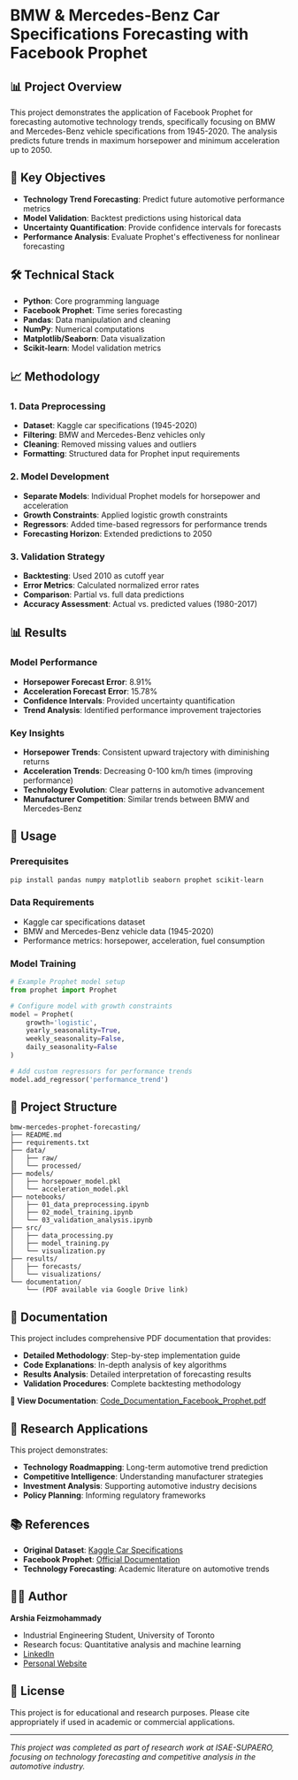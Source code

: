 # BMW & Mercedes-Benz Car Specifications Forecasting with Facebook Prophet

## 📊 Project Overview

This project demonstrates the application of Facebook Prophet for forecasting automotive technology trends, specifically focusing on BMW and Mercedes-Benz vehicle specifications from 1945-2020. The analysis predicts future trends in maximum horsepower and minimum acceleration up to 2050.

## 🎯 Key Objectives

- **Technology Trend Forecasting**: Predict future automotive performance metrics
- **Model Validation**: Backtest predictions using historical data
- **Uncertainty Quantification**: Provide confidence intervals for forecasts
- **Performance Analysis**: Evaluate Prophet's effectiveness for nonlinear forecasting

## 🛠️ Technical Stack

- **Python**: Core programming language
- **Facebook Prophet**: Time series forecasting
- **Pandas**: Data manipulation and cleaning
- **NumPy**: Numerical computations
- **Matplotlib/Seaborn**: Data visualization
- **Scikit-learn**: Model validation metrics

## 📈 Methodology

### 1. Data Preprocessing
- **Dataset**: Kaggle car specifications (1945-2020)
- **Filtering**: BMW and Mercedes-Benz vehicles only
- **Cleaning**: Removed missing values and outliers
- **Formatting**: Structured data for Prophet input requirements

### 2. Model Development
- **Separate Models**: Individual Prophet models for horsepower and acceleration
- **Growth Constraints**: Applied logistic growth constraints
- **Regressors**: Added time-based regressors for performance trends
- **Forecasting Horizon**: Extended predictions to 2050

### 3. Validation Strategy
- **Backtesting**: Used 2010 as cutoff year
- **Error Metrics**: Calculated normalized error rates
- **Comparison**: Partial vs. full data predictions
- **Accuracy Assessment**: Actual vs. predicted values (1980-2017)

## 📊 Results

### Model Performance
- **Horsepower Forecast Error**: 8.91%
- **Acceleration Forecast Error**: 15.78%
- **Confidence Intervals**: Provided uncertainty quantification
- **Trend Analysis**: Identified performance improvement trajectories

### Key Insights
- **Horsepower Trends**: Consistent upward trajectory with diminishing returns
- **Acceleration Trends**: Decreasing 0-100 km/h times (improving performance)
- **Technology Evolution**: Clear patterns in automotive advancement
- **Manufacturer Competition**: Similar trends between BMW and Mercedes-Benz

## 🚀 Usage

### Prerequisites
```bash
pip install pandas numpy matplotlib seaborn prophet scikit-learn
```

### Data Requirements
- Kaggle car specifications dataset
- BMW and Mercedes-Benz vehicle data (1945-2020)
- Performance metrics: horsepower, acceleration, fuel consumption

### Model Training
```python
# Example Prophet model setup
from prophet import Prophet

# Configure model with growth constraints
model = Prophet(
    growth='logistic',
    yearly_seasonality=True,
    weekly_seasonality=False,
    daily_seasonality=False
)

# Add custom regressors for performance trends
model.add_regressor('performance_trend')
```

## 📁 Project Structure

```
bmw-mercedes-prophet-forecasting/
├── README.md
├── requirements.txt
├── data/
│   ├── raw/
│   └── processed/
├── models/
│   ├── horsepower_model.pkl
│   └── acceleration_model.pkl
├── notebooks/
│   ├── 01_data_preprocessing.ipynb
│   ├── 02_model_training.ipynb
│   └── 03_validation_analysis.ipynb
├── src/
│   ├── data_processing.py
│   ├── model_training.py
│   └── visualization.py
├── results/
│   ├── forecasts/
│   └── visualizations/
└── documentation/
    └── (PDF available via Google Drive link)
```

## 📄 Documentation

This project includes comprehensive PDF documentation that provides:
- **Detailed Methodology**: Step-by-step implementation guide
- **Code Explanations**: In-depth analysis of key algorithms
- **Results Analysis**: Detailed interpretation of forecasting results
- **Validation Procedures**: Complete backtesting methodology

**📖 View Documentation**: [Code_Documentation_Facebook_Prophet.pdf](https://drive.google.com/file/d/1qgidOPYxjxfbk7WNfMsS9lWws5D-6szC/view?usp=sharing)

## 🔬 Research Applications

This project demonstrates:
- **Technology Roadmapping**: Long-term automotive trend prediction
- **Competitive Intelligence**: Understanding manufacturer strategies
- **Investment Analysis**: Supporting automotive industry decisions
- **Policy Planning**: Informing regulatory frameworks

## 📚 References

- **Original Dataset**: [Kaggle Car Specifications](https://www.kaggle.com/datasets/CooperUnion/car-dataset)
- **Facebook Prophet**: [Official Documentation](https://facebook.github.io/prophet/)
- **Technology Forecasting**: Academic literature on automotive trends

## 👨‍💻 Author

**Arshia Feizmohammady**
- Industrial Engineering Student, University of Toronto
- Research focus: Quantitative analysis and machine learning
- [LinkedIn](https://linkedin.com/in/arshiafeiz)
- [Personal Website](https://arshiafeizmohammady.com)

## 📄 License

This project is for educational and research purposes. Please cite appropriately if used in academic or commercial applications.

---

*This project was completed as part of research work at ISAE-SUPAERO, focusing on technology forecasting and competitive analysis in the automotive industry.*
